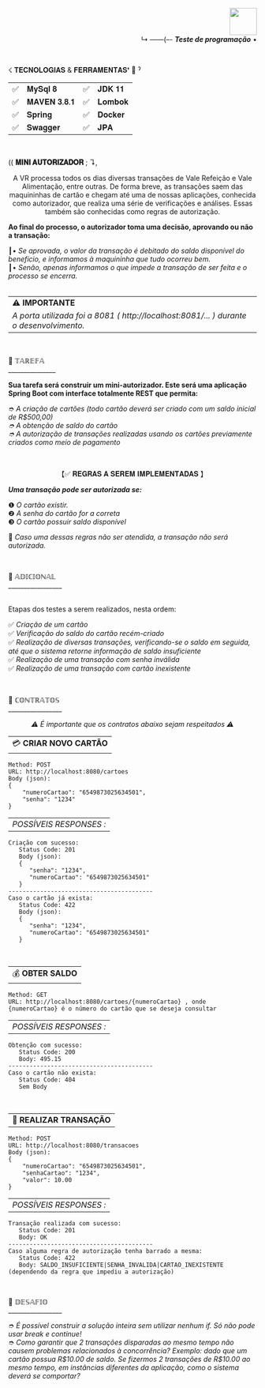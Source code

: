 <div align="right" >
  <p>
   <img height="55px" src="https://user-images.githubusercontent.com/86667062/227806268-02518500-ed15-4932-a63f-caa47d2c2f77.png">
   <br>↳ ——(–- <b><i>Teste de programação</i></b> •
  </p>
</div><br>  

<div align="left" >
  <p>☇ 𝐓𝐄𝐂𝐍𝐎𝐋𝐎𝐆𝐈𝐀𝐒 & 𝐅𝐄𝐑𝐑𝐀𝐌𝐄𝐍𝐓𝐀𝐒❜ 🔨 ˀ</p>
  
   <table>
     <tr>
          <td>✅</td>
          <td>𝐌𝐲𝐒𝐪𝐥 𝟖</td>
          <td>✅</td>
          <td>𝐉𝐃𝐊 𝟏𝟏 </td>
      </tr>
      <tr>
          <td>✅</td>
          <td>𝐌𝐀𝐕𝐄𝐍 𝟑.𝟖.𝟏</td>
          <td>✅</td>
          <td>𝐋𝐨𝐦𝐛𝐨𝐤</td>
      </tr>
      <tr>
          <td>✅</td>
          <td>𝐒𝐩𝐫𝐢𝐧𝐠</td>
          <td>✅</td>
          <td>𝐃𝐨𝐜𝐤𝐞𝐫</td>
      </tr>
      <tr>
          <td>✅</td>
          <td>𝐒𝐰𝐚𝐠𝐠𝐞𝐫</td>
          <td>✅</td>
          <td>𝐉𝐏𝐀</td>
      </tr>
   </table>
</div><br>

<div>
<p align="left" >(( <b>𝐌𝐈𝐍𝐈 𝐀𝐔𝐓𝐎𝐑𝐈𝐙𝐀𝐃𝐎𝐑</b> ; ↴,<br></p>
<p>
<p align="center" >A VR processa todos os dias diversas transações de Vale Refeição e Vale Alimentação, entre outras. De forma breve, as transações saem das maquininhas de cartão e  chegam até uma de nossas aplicações, conhecida como autorizador, que realiza uma série de verificações e análises. Essas também são conhecidas como regras de autorização.</p>

<b>Ao final do processo, o autorizador toma uma decisão, aprovando ou não a transação:</b>

┃• <i>Se aprovada, o valor da transação é debitado do saldo disponível do benefício, e informamos à maquininha que tudo ocorreu bem.<br></i>
┃• <i>Senão, apenas informamos o que impede a transação de ser feita e o processo se encerra.<br></i><br>

<div align="center">
  <table>
     <tr><td><b>⚠️ IMPORTANTE</b></td></tr>
     <tr><td><i>A porta utilizada foi a 8081 ( http://localhost:8081/... ) durante o desenvolvimento.</i></td></tr>
</table>
</div><br>

🔵 𝕋𝔸ℝ𝔼𝔽𝔸<br>_______________

<b>Sua tarefa será construir um mini-autorizador. Este será uma aplicação Spring Boot com interface totalmente REST que permita:</b>

➮ <i>A criação de cartões (todo cartão deverá ser criado com um saldo inicial de R$500,00)<br>
➮ A obtenção de saldo do cartão<br>
➮ A autorização de transações realizadas usando os cartões previamente criados como meio de pagamento<br></i>
</p><br>

<p align="center">【✅ 𝐑𝐄𝐆𝐑𝐀𝐒 𝐀 𝐒𝐄𝐑𝐄𝐌 𝐈𝐌𝐏𝐋𝐄𝐌𝐄𝐍𝐓𝐀𝐃𝐀𝐒 】</p>
<p>
<b><i>Uma transação pode ser autorizada se:</b></i>

❶ <i>O cartão existir.</i><br> 
❷ <i>A senha do cartão for a correta</i><br>
❸ <i>O cartão possuir saldo disponível</i><br>

🔴 <i>Caso uma dessas regras não ser atendida, a transação não será autorizada.</i>
<p><br>

<p>🔵 𝔸𝔻𝕀ℂ𝕀𝕆ℕ𝔸𝕃<br>_________________<br>

<br>Etapas dos testes a serem realizados, nesta ordem:</br>

✅ <i>Criação de um cartão</i><br>
✅ <i>Verificação do saldo do cartão recém-criado</i><br>
✅ <i>Realização de diversas transações, verificando-se o saldo em seguida, até que o sistema retorne informação de saldo insuficiente</i><br>
✅ <i>Realização de uma transação com senha inválida</i><br>
✅ <i>Realização de uma transação com cartão inexistente</i><br>
</p><br>

<p>🔵 ℂ𝕆ℕ𝕋ℝ𝔸𝕋𝕆𝕊<br>_________________<br></p>
<p  align="center"><i>⚠️ É importante que os contratos abaixo sejam respeitados ⚠️</i></p>

<table>
     <tr><td>💳 <b>CRIAR NOVO CARTÃO</b></td></tr>
</table>  

```
Method: POST
URL: http://localhost:8080/cartoes
Body (json):
{
    "numeroCartao": "6549873025634501",
    "senha": "1234"
}
```
<table>
     <tr><td><i>POSSÍVEIS RESPONSES : </i></td></tr>
</table>  

```
Criação com sucesso:
   Status Code: 201
   Body (json):
   {
      "senha": "1234",
      "numeroCartao": "6549873025634501"
   } 
-----------------------------------------
Caso o cartão já exista:
   Status Code: 422
   Body (json):
   {
      "senha": "1234",
      "numeroCartao": "6549873025634501"
   } 
```

<br>
<table>
     <tr><td>💰 <b>OBTER SALDO</b></td></tr>
</table>  

```
Method: GET
URL: http://localhost:8080/cartoes/{numeroCartao} , onde {numeroCartao} é o número do cartão que se deseja consultar
``` 
<table>
     <tr><td><i>POSSÍVEIS RESPONSES : </i></td></tr>
</table> 

```
Obtenção com sucesso:
   Status Code: 200
   Body: 495.15 
-----------------------------------------
Caso o cartão não exista:
   Status Code: 404 
   Sem Body
```

<br>
<table>
     <tr><td>💱 <b>REALIZAR TRANSAÇÃO</b></td></tr>
</table>  

```
Method: POST
URL: http://localhost:8080/transacoes
Body (json):
{
    "numeroCartao": "6549873025634501",
    "senhaCartao": "1234",
    "valor": 10.00
}
```
<table>
     <tr><td><i>POSSÍVEIS RESPONSES : </i></td></tr>
</table>

```
Transação realizada com sucesso:
   Status Code: 201
   Body: OK 
-----------------------------------------
Caso alguma regra de autorização tenha barrado a mesma:
   Status Code: 422 
   Body: SALDO_INSUFICIENTE|SENHA_INVALIDA|CARTAO_INEXISTENTE (dependendo da regra que impediu a autorização)
```

<br>

<p>🔵 𝔻𝔼𝕊𝔸𝔽𝕀𝕆<br>_________________<br></p>
<p>
➮ <i>É possível construir a solução inteira sem utilizar nenhum if. Só não pode usar break e continue!<br></i>
➮ <i>Como garantir que 2 transações disparadas ao mesmo tempo não causem problemas relacionados à concorrência? Exemplo: dado que um cartão possua R$10.00 de saldo. Se 
  fizermos 2 transações de R$10.00 ao mesmo tempo, em instâncias diferentes da aplicação, como o sistema deverá se comportar?</i>
</p>
</div><br>
